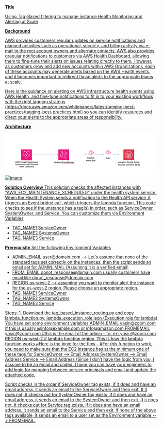 

**Title**

<u> Using Tag-Based filtering to manage instance Health Monitoring and Alerting at Scale <u>

**Background**

AWS provides customers regular updates on service notifications and planned activities such as operational, security, and billing activity via e-mail to the root account owners and alternate contacts. AWS also provides granular notifications to customers via AWS Health Dashboard, allowing them to fine-tune their alerts on issues relating directly to them. However, as customers grow and add new accounts within AWS Organizations, each of these accounts may generate alerts based on the AWS Health events, and it becomes important to redirect those alerts to the appropriate teams at scale.

Here is the guidance on alerting on AWS infrastructure health events using AWS Health, and fine-tune notifications to fit in to your existing workflows with the right tagging strategy (https://docs.aws.amazon.com/whitepapers/latest/tagging-best-practices/tagging-best-practices.html) so you can identify resources and direct your alerts to the appropriate areas of responsibility. 

**Architecture**

![alt text]( https://github.com/balmohas/Tag-based-instance-route/blob/main/image.png?raw=true)![image](https://github.com/balmohas/Tag-based-instance-route/assets/93612585/ab2c48d5-5a2b-468f-910f-cb3e42c80523)



**Solution Overview** 
This solution checks the affected instances with "AWS_EC2_MAINTENANCE_SCHEDULED" under the health system service. When the Health System sends a notification to the Health API service, it triggers an Event bridge call, which triggers the lambda function. This code checks to see if the unstance has a tag(s) in order, such as ServiceOwner, SystemOwner, and Service. You can customize them via Environment Variables
- TAG_NAME1 ServiceOwner
- TAG_NAME2 SystemsOwner
- TAG_NAME3 Service

**Prerequisite** 
Set the following Environment Variables

- ADMIN_EMAIL user@domain.com --> Let's assume that none of the standard tags set correctly on the instances, then the script sends an email set for ADMIN_MAIL (Assuming it is a verified email)
- FROM_EMAIL	donot_response@domain.com  usually customers have email like donot_response@domain.com
- REGION	us-west-2 --> assuming you want to monitor alert the instance for the us-west-2 region. Please choose an appropriate region.
- TAG_NAME1 ServiceOwner
- TAG_NAME2 SystemsOwner
- TAG_NAME3 Service 

Steps:
1. 
Download the tag_based_instance_routing.py and copy 
lambda_function.py.
lambda_execution_role.json (Execution role for lambda)
You have set some environment variables
ADMIN_EMAIL   yasin@zoom.com # this is usually @info@example.com or info@amazon.com
FROMEMAIL       yasin@zoom.com #this is the email of the admin - for ex: yasin@zoom.com
REGION us-west-2 # lambda function region.
This is how the lambda function works
#Here is the logic for the flow -
#For this function to work, you need to make sure that the EC2 instance has at the minimum one of these tags for
ServiceOwner --> Email Address
SystemOwner --> Email Address
Service --> Email Address (Since I don’t have the logic from you, I assume to be an email and coded. I hope you can have your engineers to add logic for mapping between service principals and email and update the attached code.
 
Script checks in the order
if ServiceOwner tag exists, if it does and have an email address, it sends an email to the ServiceOwner and then exit.
If it does not, it checks out for SystemOwner tag exists, if it does and have an email address, it sends an email to the SystemOwner and then exit.
If it does not, it checks out for Service tag exists, if it does and have an email address, it sends an email to the Service and then exit.
If none of the above tags available, it sends an email to a user set as the Environment variable --> FROMEMAIL.
 
